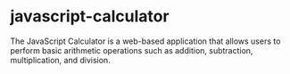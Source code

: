 # javascript-calculator
The JavaScript Calculator is a web-based application that allows users to perform basic arithmetic operations such as addition, subtraction, multiplication, and division.

